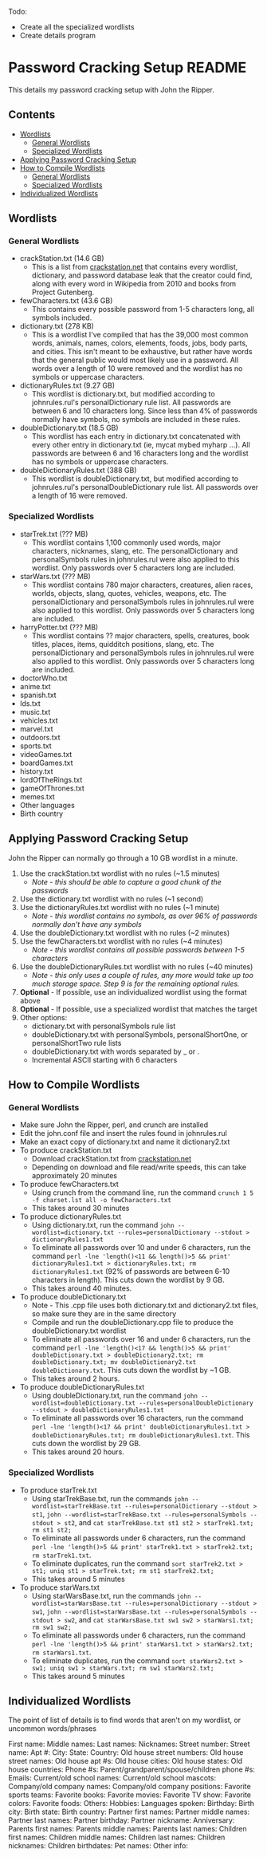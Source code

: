 Todo:
- Create all the specialized wordlists
- Create details program

# Password Cracking Setup README
This details my password cracking setup with John the Ripper.

## Contents
* [Wordlists](wordlists)
    * [General Wordlists](general-wordlists)
    * [Specialized Wordlists](specialized-wordlists)
* [Applying Password Cracking Setup](applying-password-cracking-setup)
* [How to Compile Wordlists](how-to-compile-wordlists)
    * [General Wordlists](general-wordlists-1)
    * [Specialized Wordlists](specialized-wordlists-1)
* [Individualized Wordlists](individualized-wordlists)

## Wordlists
### General Wordlists
* crackStation.txt (14.6 GB)
    * This is a list from [crackstation.net](https://crackstation.net/crackstation-wordlist-password-cracking-dictionary.htm) that contains every wordlist, dictionary, and password database leak that the creator could find, along with every word in Wikipedia from 2010 and books from Project Gutenberg.
* fewCharacters.txt (43.6 GB)
    * This contains every possible password from 1-5 characters long, all symbols included. 
* dictionary.txt (278 KB)
    * This is a wordlist I've compiled that has the 39,000 most common words, animals, names, colors, elements, foods, jobs, body parts, and cities. This isn't meant to be exhaustive, but rather have words that the general public would most likely use in a password. All words over a length of 10 were removed and the wordlist has no symbols or uppercase characters.
* dictionaryRules.txt (9.27 GB)
    * This wordlist is dictionary.txt, but modified according to johnrules.rul's personalDictionary rule list. All passwords are between 6 and 10 characters long. Since less than 4% of passwords normally have symbols, no symbols are included in these rules. 
* doubleDictionary.txt (18.5 GB)
    * This wordlist has each entry in dictionary.txt concatenated with every other entry in dictionary.txt (ie, mycat mybed myharp ...). All passwords are between 6 and 16 characters long and the wordlist has no symbols or uppercase characters.
* doubleDictionaryRules.txt (388 GB)
    * This wordlist is doubleDictionary.txt, but modified according to johnrules.rul's personalDoubleDictionary rule list. All passwords over a length of 16 were removed.

### Specialized Wordlists
* starTrek.txt (??? MB)
    * This wordlist contains 1,100 commonly used words, major characters, nicknames, slang, etc. The personalDictionary and personalSymbols rules in johnrules.rul were also applied to this wordlist. Only passwords over 5 characters long are included.
* starWars.txt (??? MB)
    * This wordlist contains 780 major characters, creatures, alien races, worlds, objects, slang, quotes, vehicles, weapons, etc. The personalDictionary and personalSymbols rules in johnrules.rul were also applied to this wordlist. Only passwords over 5 characters long are included.
* harryPotter.txt (??? MB)
    * This wordlist contains ?? major characters, spells, creatures, book titles, places, items, quidditch positions, slang, etc. The personalDictionary and personalSymbols rules in johnrules.rul were also applied to this wordlist. Only passwords over 5 characters long are included.
* doctorWho.txt
* anime.txt
* spanish.txt
* lds.txt
* music.txt
* vehicles.txt
* marvel.txt
* outdoors.txt
* sports.txt
* videoGames.txt
* boardGames.txt
* history.txt
* lordOfTheRings.txt
* gameOfThrones.txt
* memes.txt
* Other languages
* Birth country

## Applying Password Cracking Setup
John the Ripper can normally go through a 10 GB wordlist in a minute.

1. Use the crackStation.txt wordlist with no rules (~1.5 minutes)
    * *Note - this should be able to capture a good chunk of the passwords*
2. Use the dictionary.txt wordlist with no rules (~1 second)
3. Use the dictionaryRules.txt wordlist with no rules (~1 minute)
    * *Note - this wordlist contains no symbols, as over 96% of passwords normally don't have any symbols*
4. Use the doubleDictionary.txt wordlist with no rules (~2 minutes)
5. Use the fewCharacters.txt wordlist with no rules (~4 minutes)
    * *Note - this wordlist contains all possible passwords between 1-5 characters*
6. Use the doubleDictionaryRules.txt wordlist with no rules (~40 minutes)
    * *Note - this only uses a couple of rules, any more would take up too much storage space. Step 9 is for the remaining optional rules.*
7. **Optional** - If possible, use an individualized wordlist using the format above
8. **Optional** - If possible, use a specialized wordlist that matches the target
9. Other options:
    * dictionary.txt with personalSymbols rule list
    * doubleDictionary.txt with personalSymbols, personalShortOne, or personalShortTwo rule lists
    * doubleDictionary.txt with words separated by _ or .
    * Incremental ASCII starting with 6 characters

## How to Compile Wordlists
### General Wordlists
* Make sure John the Ripper, perl, and crunch are installed
* Edit the john.conf file and insert the rules found in johnrules.rul
* Make an exact copy of dictionary.txt and name it dictionary2.txt
* To produce crackStation.txt
    * Download crackStation.txt from [crackstation.net](https://crackstation.net/crackstation-wordlist-password-cracking-dictionary.htm)
    * Depending on download and file read/write speeds, this can take approximately 20 minutes
* To produce fewCharacters.txt
    * Using crunch from the command line, run the command `crunch 1 5 -f charset.lst all -o fewCharacters.txt`
    * This takes around 30 minutes
* To produce dictionaryRules.txt
    * Using dictionary.txt, run the command `john --wordlist=dictionary.txt --rules=personalDictionary --stdout > dictionaryRules1.txt`
    * To eliminate all passwords over 10 and under 6 characters, run the command `perl -lne 'length()<11 && length()>5 && print' dictionaryRules1.txt > dictionaryRules.txt; rm dictionaryRules1.txt` (92% of passwords are between 6-10 characters in length). This cuts down the wordlist by 9 GB.
    * This takes around 40 minutes.
* To produce doubleDictionary.txt
    * Note - This .cpp file uses both dictionary.txt and dictionary2.txt files, so make sure they are in the same directory
    * Compile and run the doubleDictionary.cpp file to produce the doubleDictionary.txt wordlist
    * To eliminate all passwords over 16 and under 6 characters, run the command `perl -lne 'length()<17 && length()>5 && print' doubleDictionary.txt > doubleDictionary2.txt; rm doubleDictionary.txt; mv doubleDictionary2.txt doubleDictionary.txt`. This cuts down the wordlist by ~1 GB.
    * This takes around 2 hours.
* To produce doubleDictionaryRules.txt
    * Using doubleDictionary.txt, run the command `john --wordlist=doubleDictionary.txt --rules=personalDoubleDictionary --stdout > doubleDictionaryRules1.txt`
    * To eliminate all passwords over 16 characters, run the command `perl -lne 'length()<17 && print' doubleDictionaryRules1.txt > doubleDictionaryRules.txt; rm doubleDictionaryRules1.txt`. This cuts down the wordlist by 29 GB.
    * This takes around 20 hours.

### Specialized Wordlists
* To produce starTrek.txt
    * Using starTrekBase.txt, run the commands `john --wordlist=starTrekBase.txt --rules=personalDictionary --stdout > st1`, `john --wordlist=starTrekBase.txt --rules=personalSymbols --stdout > st2`, and `cat starTrekBase.txt st1 st2 > starTrek1.txt; rm st1 st2;`
    * To eliminate all passwords under 6 characters, run the command `perl -lne 'length()>5 && print' starTrek1.txt > starTrek2.txt; rm starTrek1.txt`.
    * To eliminate duplicates, run the command `sort starTrek2.txt > st1; uniq st1 > starTrek.txt; rm st1 starTrek2.txt;`
    * This takes around 5 minutes
* To produce starWars.txt
    * Using starWarsBase.txt, run the commands `john --wordlist=starWarsBase.txt --rules=personalDictionary --stdout > sw1`, `john --wordlist=starWarsBase.txt --rules=personalSymbols --stdout > sw2`, and `cat starWarsBase.txt sw1 sw2 > starWars1.txt; rm sw1 sw2;`
    * To eliminate all passwords under 6 characters, run the command `perl -lne 'length()>5 && print' starWars1.txt > starWars2.txt; rm starWars1.txt`.
    * To eliminate duplicates, run the command `sort starWars2.txt > sw1; uniq sw1 > starWars.txt; rm sw1 starWars2.txt;`
    * This takes around 5 minutes

## Individualized Wordlists
The point of list of details is to find words that aren't on my wordlist, or uncommon words/phrases

First name:
Middle names:
Last names:
Nicknames: 
Street number:
Street name:
Apt #:
City:
State:
Country:
Old house street numbers:
Old house street names:
Old house apt #s:
Old house cities:
Old house states:
Old house countries:
Phone #s:
Parent/grandparent/spouse/children phone #s:
Emails:
Current/old school names:
Current/old school mascots:
Company/old company names:
Company/old company positions:
Favorite sports teams:
Favorite books:
Favorite movies:
Favorite TV show:
Favorite colors:
Favorite foods:
Others:
Hobbies:
Languages spoken:
Birthday:
Birth city:
Birth state:
Birth country:
Partner first names:
Partner middle names:
Partner last names:
Partner birthday:
Partner nickname:
Anniversary:
Parents first names:
Parents middle names:
Parents last names:
Children first names:
Children middle names:
Children last names:
Children nicknames:
Children birthdates:
Pet names:
Other info: